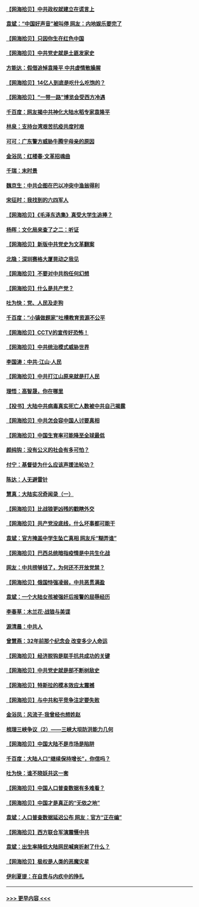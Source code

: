 #### [【网海拾贝】中共政权就建立在谎言上](../pages/nsc993/n12981880.md?t=05290152) 
#### [袁斌：“中国好声音”被叫停 网友：内地娱乐要完了](../pages/nsc993/n12981826.md?t=05290152) 
#### [【网海拾贝】只因你生在红色中国](../pages/nsc993/n12979096.md?t=05290152) 
#### [【网海拾贝】中共党史就是土匪发家史](../pages/nsc993/n12976478.md?t=05290152) 
#### [方能达：假借追悼袁隆平 中共虚情散臊腥](../pages/nsc993/n12976396.md?t=05290152) 
#### [【网海拾贝】14亿人到底是吃什么吃饱的？](../pages/nsc993/n12974125.md?t=05290152) 
#### [【网海拾贝】“一带一路”博览会受西方冷遇](../pages/nsc993/n12971787.md?t=05290152) 
#### [千百度：网友揭中共神化大陆水稻专家袁隆平](../pages/nsc993/n12971733.md?t=05290152) 
#### [林泉：支持台湾艰苦抗疫共度时艰](../pages/nsc993/n12971350.md?t=05290152) 
#### [可可：广东警方威胁牛腾宇母亲的原因](../pages/nsc993/n12971100.md?t=05290152) 
#### [金浴凤：红楼春·文革招魂曲](../pages/nsc993/n12970354.md?t=05290152) 
#### [千瑞：末时景](../pages/nsc993/n12970337.md?t=05290152) 
#### [魏京生：中共企图在巴以冲突中渔翁得利](../pages/nsc993/n12970286.md?t=05290152) 
#### [宋征时：我找到的六四军人](../pages/nsc993/n12970213.md?t=05290152) 
#### [【网海拾贝】《毛泽东选集》真受大学生追捧？](../pages/nsc993/n12968779.md?t=05290152) 
#### [杨晖：文化局来查了之二：听证](../pages/nsc993/n12966528.md?t=05290152) 
#### [【网海拾贝】新版中共党史为文革翻案](../pages/nsc993/n12967526.md?t=05290152) 
#### [北隐：深圳赛格大厦晃动之我见](../pages/nsc993/n12967393.md?t=05290152) 
#### [【网海拾贝】不要对中共抱任何幻想](../pages/nsc993/n12965222.md?t=05290152) 
#### [【网海拾贝】什么是共产党？](../pages/nsc993/n12962781.md?t=05290152) 
#### [吐为快：党、人民及走狗](../pages/nsc993/n12962747.md?t=05290152) 
#### [千百度：“小镇做题家”吐槽教育资源不公平](../pages/nsc993/n12962705.md?t=05290152) 
#### [【网海拾贝】CCTV的宣传好恐怖！](../pages/nsc993/n12959984.md?t=05290152) 
#### [【网海拾贝】中共统治模式威胁世界](../pages/nsc993/n12957622.md?t=05290152) 
#### [李国涛：中共‧江山‧人民](../pages/nsc993/n12957502.md?t=05290152) 
#### [【网海拾贝】中共打江山原来就是打人民](../pages/nsc993/n12954345.md?t=05290152) 
#### [理悟：高智晟，你在哪里](../pages/nsc993/n12953115.md?t=05290152) 
#### [【投书】大陆中共病毒真实死亡人数被中共自己揭露](../pages/nsc993/n12953050.md?t=05290152) 
#### [【网海拾贝】中共怎会容中国人讨要真相](../pages/nsc993/n12952161.md?t=05290152) 
#### [【网海拾贝】中国生育率可能降至全球最低](../pages/nsc993/n12948793.md?t=05290152) 
#### [颜纯钩：没有公义的社会有多可怕？](../pages/nsc993/n12947626.md?t=05290152) 
#### [付宁：基督徒为什么应该声援法轮功？](../pages/nsc993/n12947233.md?t=05290152) 
#### [陈达：人无避雷针](../pages/nsc993/n12947098.md?t=05290152) 
#### [慧真：大陆实况奇闻录（一）](../pages/nsc993/n12945811.md?t=05290152) 
#### [【网海拾贝】比战狼更凶残的戳瞎外交](../pages/nsc993/n12945717.md?t=05290152) 
#### [【网海拾贝】共产党没底线，什么坏事都可能干](../pages/nsc993/n12942090.md?t=05290152) 
#### [袁斌：官方掩盖中学生坠亡真相 网友斥“糊弄谁”](../pages/nsc993/n12942029.md?t=05290152) 
#### [【网海拾贝】巴西总统暗指疫情是中共生化战](../pages/nsc993/n12938999.md?t=05290152) 
#### [网友：中共捞够钱了，为何还不开放党禁？](../pages/nsc993/n12938952.md?t=05290152) 
#### [【网海拾贝】俄国恃强凌弱，中共恶贯满盈](../pages/nsc993/n12936626.md?t=05290152) 
#### [袁斌：一个大陆女孩被强奸后报警的屈辱经历](../pages/nsc993/n12936547.md?t=05290152) 
#### [李春草：木兰花·战狼与美谍](../pages/nsc993/n12935995.md?t=05290152) 
#### [源清晨：中共人](../pages/nsc993/n12935589.md?t=05290152) 
#### [曾慧燕：32年前那个纪念会 改变多少人命运](../pages/nsc993/n12934233.md?t=05290152) 
#### [【网海拾贝】经济脱钩是联手抗共成功的关键](../pages/nsc993/n12934176.md?t=05290152) 
#### [【网海拾贝】中共党史就是部不断树敌史](../pages/nsc993/n12932844.md?t=05290152) 
#### [【网海拾贝】特斯拉的模本效应太震撼](../pages/nsc993/n12925626.md?t=05290152) 
#### [【网海拾贝】与中共和平竞争注定要失败](../pages/nsc993/n12923326.md?t=05290152) 
#### [金浴凤：风流子‧我曾经也想姓赵](../pages/nsc993/n12920911.md?t=05290152) 
#### [梳理三峡争议（2）——三峡大坝防洪能力几何](../pages/nsc993/n12920173.md?t=05290152) 
#### [【网海拾贝】中国大陆不是市场是陷阱](../pages/nsc993/n12920143.md?t=05290152) 
#### [千百度：大陆人口“继续保持增长”，你信吗？](../pages/nsc993/n12918946.md?t=05290152) 
#### [吐为快：谁不晓妖共这一套](../pages/nsc993/n12918941.md?t=05290152) 
#### [【网海拾贝】中国人口普查数据有多难看？](../pages/nsc993/n12917822.md?t=05290152) 
#### [【网海拾贝】中国才是真正的“无依之地”](../pages/nsc993/n12915845.md?t=05290152) 
#### [袁斌：人口普查数据延迟公布 网友：官方“正在编”](../pages/nsc993/n12915748.md?t=05290152) 
#### [【网海拾贝】西方联合军演震慑中共](../pages/nsc993/n12913466.md?t=05290152) 
#### [袁斌：出生率降低大陆网民喊爽折射了什么？](../pages/nsc993/n12913365.md?t=05290152) 
#### [【网海拾贝】极权是人类的恶魔灾星](../pages/nsc993/n12910697.md?t=05290152) 
#### [伊利夏提：在自责与内疚中的挣扎](../pages/nsc993/n12910493.md?t=05290152) 

----
#### [ >>> 更早内容 <<< ](../indexes/nsc993-earlier.md)
